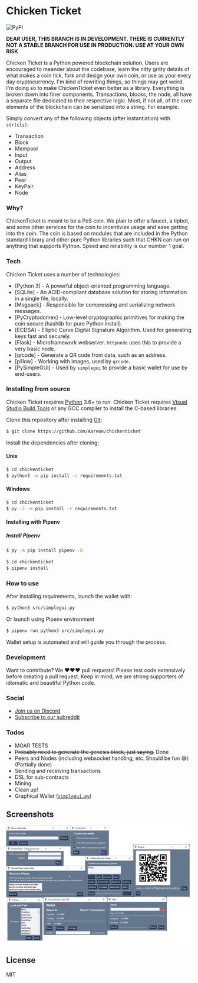 # Chicken Ticket
![PyPI](https://img.shields.io/badge/python-3.6-blue.svg)

**DEAR USER, THIS BRANCH IS IN DEVELOPMENT. THERE IS CURRENTLY NOT A STABLE BRANCH FOR USE IN PRODUCTION. USE AT YOUR OWN RISK**

Chicken Ticket is a Python powered blockchain solution. Users are encouraged to meander about the codebase, learn the nitty gritty details of what makes a coin tick, fork and design your own coin, or use as your every day cryptocurrency.
I'm kind of rewriting things, so things may get weird. I'm doing so to make ChickenTicket even better as a library.
Everything is broken down into finer components. Transactions, blocks, the node, all have a separate file dedicated to their respective logic.
Most, if not all, of the core elements of the blockchain can be serialized into a string. For example:

Simply convert any of the following objects (after instantiation) with `str(cls)`:

 - Transaction
 - Block
 - Mempool
 - Input
 - Output
 - Address
 - Alias
 - Peer
 - KeyPair
 - Node

### Why?

ChickenTicket is meant to be a PoS coin.
We plan to offer a faucet, a tipbot, and some other services for the coin to incentivize usage and ease getting into the coin.
The coin is based on modules that are included in the Python standard library and other pure Python libraries such that CHKN can run on anything that supports Python.
Speed and reliability is our number 1 goal.

### Tech
Chicken Ticket uses a number of technologies:
* [Python 3] - A powerful object-oriented programming language.
* [SQLite] - An ACID-compliant database solution for storing information in a single file, locally.
* [Msgpack] - Responsible for compressing and serializing network messages.
* [PyCryptodomex] - Low-level cryptographic primitives for making the coin secure (hashlib for pure Python install).
* [ECDSA] - Elliptic Curve Digital Signature Algorithm. Used for generating keys fast and securely.
* [Flask] - Microframework webserver. `httpnode` uses this to provide a very basic node.
* [qrcode] - Generate a QR code from data, such as an address.
* [pillow] - Working with images, used by `qrcode`.
* [PySimpleGUI] - Used by `simplegui` to provide a basic wallet for use by end-users.

### Installing from source
Chicken Ticket requires [Python](https://python.org/) 3.6+ to run.
Chicken Ticket requires [Visual Studio Build Tools](https://www.visualstudio.com/downloads/#build-tools-for-visual-studio-2017) or any GCC compiler to install the C-based libraries.

Clone this repository after installing [Git](https://git-scm.com):
```sh
$ git clone https://github.com/Aareon/chickenticket
```

Install the dependencies after cloning:
#### Unix
```sh
$ cd chickenticket
$ python3 -m pip install -r requirements.txt
```
#### Windows
```sh
$ cd chickenticket
$ py -3 -m pip install -r requirements.txt
```
#### Installing with Pipenv
##### Install Pipenv
```sh
$ py -m pip install pipenv -U
```
```sh
$ cd chickenticket
$ pipenv install
```
### How to use

After installing requirements, launch the wallet with:
```sh
$ python3 src/simplegui.py
```
Or launch using Pipenv environment
```sh
$ pipenv run python3 src/simplegui.py
```
Wallet setup is automated and will guide you through the process.

### Development
Want to contribute? We ❤️❤️❤️ pull requests! 
Please test code extensively before creating a pull request.
Keep in mind, we are strong supporters of idiomatic and beautiful Python code.

### Social

- [Join us on Discord](https://discord.gg/a6UmtndUXy)
- [Subscribe to our subreddit](https://reddit.com/r/ChickenTicket)

### Todos
 - MOAR TESTS
 - ~~Probably need to generate the genesis block, just saying.~~ Done
 - Peers and Nodes (including websocket handling, etc. Should be fun 😅) (Partially done)
 - Sending and receiving transactions
 - DSL for sub-contracts
 - Mining
 - Clean up!
 - Graphical Wallet ([`simplegui.py`](https://github.com/Aareon/chickenticket/blob/master/src/simplegui.py))

## Screenshots
![The ChickenTicket simple GUI](/images/screens.png)


License
----
MIT
